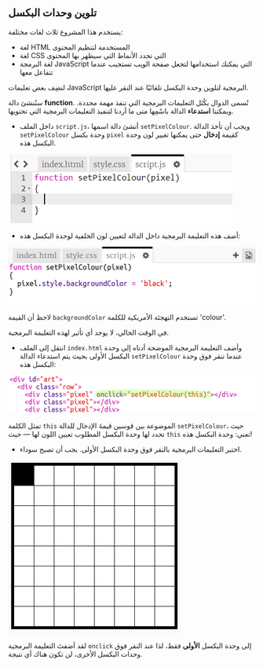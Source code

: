 ## تلوين وحدات البكسل

يستخدم هذا المشروع ثلاث لغات مختلفة:

+ لغة HTML المستخدمة لتنظيم المحتوى
+ لغة CSS التي تحدد الأنماط التي سيظهر بها المحتوى
+ لغة البرمجة JavaScript التي يمكنك استخدامها لتجعل صفحة الويب تستجيب عندما تتفاعل معها

لنضِف بعض تعليمات JavaScript البرمجية لتلوين وحدة البكسل تلقائيًا عند النقر عليها.

سنُنشئ دالة **function**. تُسمى الدوال بكُتَل التعليمات البرمجية التي تنفذ مهمة محددة. ويمكننا **استدعاء** الدالة باسْمِها متى ما أردنا لتنفيذ التعليمات البرمجية التي تحتويها.

+ داخل الملف `script.js`، أنشئ دالة اسمها `setPixelColour`. ويجب أن تأخذ الدالة `setPixelColour` وحدة بكسل `pixel` كقيمة **إدخال** حتى يمكنها تغيير لون وحدة البكسل هذه.

![إنشاء دالة](images/create-function.png)

+ أضف هذه التعليمة البرمجية داخل الدالة لتعيين لون الخلفية لوحدة البكسل هذه:

![لقطة الشاشة](images/pixel-art-set-pixel-colour.png)

لاحظ أن القيمة `backgroundColor` تستخدم التهجئة الأمريكية للكلمة 'colour'.

في الوقت الحالي، لا يوجد أي تأثير لهذه التعليمة البرمجية.

+ انتقل إلى الملف `index.html` وأضف التعليمة البرمجية الموضحة أدناه إلى وحدة البكسل الأولى بحيث يتم استدعاء الدالة `setPixelColour` عندما تنقر فوق وحدة البكسل هذه:

![لقطة الشاشة](images/pixel-art-onclick.png)

تمثل الكلمة `this` الموضوعة بين قوسين قيمةَ الإدخال للدالة `setPixelColour`، حيث تحدد لها وحدة البكسل المطلوب تعيين اللون لها — حيث `this` تعني: وحدة البكسل هذه!

+ اختبر التعليمات البرمجية بالنقر فوق وحدة البكسل الأولى. يجب أن تصبح سوداء.

![لقطة الشاشة](images/pixel-art-black.png)

لقد أضفتَ التعليمة البرمجية `onclick` إلى وحدة البكسل **الأولى** فقط، لذا عند النقر فوق وحدات البكسل الأخرى، لن تكون هناك أي نتيجة.